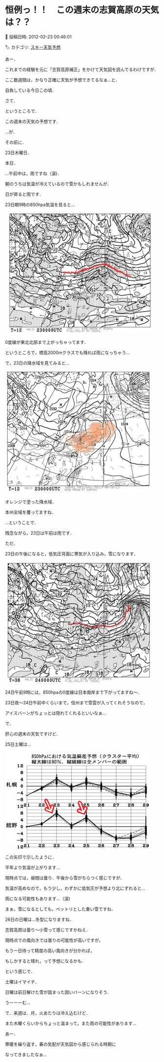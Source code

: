# 恒例っ！！　この週末の志賀高原の天気は？？

📅 投稿日時: 2012-02-23 00:46:01

🏷️ カテゴリ: [スキー天気予想](c6554f5c3c106093b511a8daae23757e8.md)

あー．


これまでの経験を元に「志賀高原補正」をかけて天気図を読んでるわけですが．


ここ数週間は，かなり正確に天気が予想できてるなぁ…と．


自負している今日この頃．





さて．


というところで．


この週末の天気の予想です．





…が．


その前に．


23日木曜日．


本日．





…午前中は，雨ですね（涙)．


朝のうちは気温が冷えているので雪かもしれませんが．


日が昇ると雨です．





23日朝9時の850hpa気温を見ると…




![94f9732e123626966ae67080adb1d0b7.jpg](images/94f9732e123626966ae67080adb1d0b7.jpg)




0度線が東北北部まで上がっちゃってます．


というところで，標高2000mクラスでも降れば雨になっちゃう…





で，23日の降水域を見てみると…




![b2636d0a23dae2c1250826dba417e920.jpg](images/b2636d0a23dae2c1250826dba417e920.jpg)




オレンジで塗った降水域．


本州全域を覆ってますね．





…ということで．


残念ながら，23日は午前は雨です．





ただ．


23日の午後になると，低気圧背面に寒気が入り込み，雪になります．




![0fa0141f6354c1fa3b88336273d56366.jpg](images/0fa0141f6354c1fa3b88336273d56366.jpg)




24日午前9時には，850hpaの0度線は日本南岸まで下がってますね～．


23日夜～24日午前中くらいまで，信州まで雪雲が入ってくれそうなので，


アイスバーンがちょっとは隠れてくれるといいなぁ…





で．


肝心の週末の天気ですけど．


25日土曜は…




![5decb31c12e59017259d1e41199ca02f.jpg](images/5decb31c12e59017259d1e41199ca02f.jpg)




この矢印で示したように．


平年より気温が上がります…


現時点では，昼間は曇り．午後から雪がちらつく感じですが．


気温が高めなので，もう少し，わずかに低気圧が予想より北にずれると…


雨になる可能性もあります…（涙)


まぁ，雪になるとしても，ベットリとした重い雪ですね．





26日の日曜は…冬型になりますね．


志賀高原は曇り～小雪って感じですかねえ．


現時点での風向きでは曇りの可能性が高いですが，


もう一日待って精度の高い風向きが分かれば，


もしかすると晴れ，って予想になるかも．





という感じで．


土曜はイマイチ．


日曜は前日解けた雪が固まった固いバーンになりそう．


うーーーむ…





で．来週は．月，火あたりは冷え込むけど．


また木曜くらいからちょっと温まって，また雨の可能性があります…


あー．


寒暖を繰り返す，春の気配が天気図から感じられる時期に


なってきましたなぁ…
